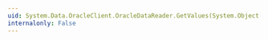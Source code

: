 ```yaml
---
uid: System.Data.OracleClient.OracleDataReader.GetValues(System.Object[])
internalonly: False
---
```

